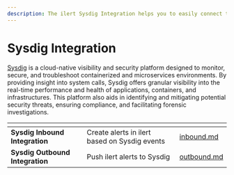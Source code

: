 ```yaml
---
description: The ilert Sysdig Integration helps you to easily connect to Sysdig.
---
```


# Sysdig Integration

[Sysdig](https://sysdig.com/) is a cloud-native visibility and security platform designed to monitor, secure, and troubleshoot containerized and microservices environments. By providing insight into system calls, Sysdig offers granular visibility into the real-time performance and health of applications, containers, and infrastructures. This platform also aids in identifying and mitigating potential security threats, ensuring compliance, and facilitating forensic investigations.



<table data-card-size="large" data-view="cards"><thead><tr><th></th><th></th><th data-hidden data-card-target data-type="content-ref"></th></tr></thead><tbody><tr><td><strong>Sysdig Inbound Integration</strong></td><td>Create alerts in ilert based on Sysdig events</td><td><a href="inbound.md">inbound.md</a></td></tr><tr><td><strong>Sysdig Outbound Integration</strong></td><td>Push ilert alerts to Sysdig</td><td><a href="outbound.md">outbound.md</a></td></tr></tbody></table>
